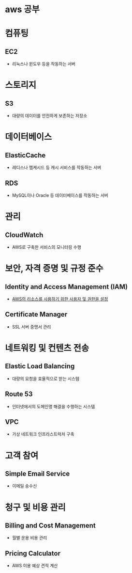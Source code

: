 # aws 공부

# 컴퓨팅
## EC2
- 리눅스나 윈도우 등을 작동하는 서버

# 스토리지
## S3
- 대량의 데이터를 안전하게 보존하는 저장소
# 데이터베이스
## ElasticCache
- 레디스나 멤케시드 등 캐시 서비스를 작동하는 서버
## RDS
- MySQL이나 Oracle 등 데이터베이스를 작동하는 서버
# 관리
## CloudWatch
- AWS로 구축한 서비스의 모니터링 수행
# 보안, 자격 증명 및 규정 준수
## Identity and Access Management (IAM)
- [AWS의 리소스를 사용하기 위한 사용자 및 권한을 설정](https://github.com/joyfulviper/aws/blob/master/%EB%B3%B4%EC%95%88/IAM.md)
## Certificate Manager
- SSL 서버 증명서 관리
# 네트워킹 및 컨텐츠 전송
## Elastic Load Balancing
- 대량의 요청을 효율적으로 받는 시스템
## Route 53
- 인터넷에서의 도메인명 해결을 수행하는 시스템
## VPC
- 가상 네트워크 인프라스트럭처 구축
# 고객 참여
## Simple Email Service
- 이메일 송수신
# 청구 및 비용 관리
## Billing and Cost Management
- 월별 운용 비용 관리
## Pricing Calculator
- AWS 이용 예상 견적 계산
